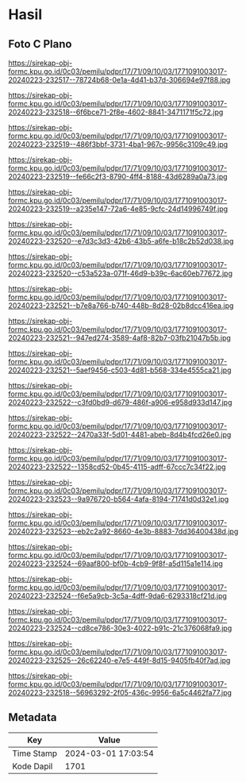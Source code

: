 # Hasil

## Foto C Plano

https://sirekap-obj-formc.kpu.go.id/0c03/pemilu/pdpr/17/71/09/10/03/1771091003017-20240223-232517--78724b68-0e1a-4d41-b37d-306694e97f88.jpg

https://sirekap-obj-formc.kpu.go.id/0c03/pemilu/pdpr/17/71/09/10/03/1771091003017-20240223-232518--6f6bce71-2f8e-4602-8841-3471171f5c72.jpg

https://sirekap-obj-formc.kpu.go.id/0c03/pemilu/pdpr/17/71/09/10/03/1771091003017-20240223-232519--486f3bbf-3731-4ba1-967c-9956c3109c49.jpg

https://sirekap-obj-formc.kpu.go.id/0c03/pemilu/pdpr/17/71/09/10/03/1771091003017-20240223-232519--fe66c2f3-8790-4ff4-8188-43d6289a0a73.jpg

https://sirekap-obj-formc.kpu.go.id/0c03/pemilu/pdpr/17/71/09/10/03/1771091003017-20240223-232519--a235e147-72a6-4e85-9cfc-24d14996749f.jpg

https://sirekap-obj-formc.kpu.go.id/0c03/pemilu/pdpr/17/71/09/10/03/1771091003017-20240223-232520--e7d3c3d3-42b6-43b5-a6fe-b18c2b52d038.jpg

https://sirekap-obj-formc.kpu.go.id/0c03/pemilu/pdpr/17/71/09/10/03/1771091003017-20240223-232520--c53a523a-071f-46d9-b39c-6ac60eb77672.jpg

https://sirekap-obj-formc.kpu.go.id/0c03/pemilu/pdpr/17/71/09/10/03/1771091003017-20240223-232521--b7e8a766-b740-448b-8d28-02b8dcc416ea.jpg

https://sirekap-obj-formc.kpu.go.id/0c03/pemilu/pdpr/17/71/09/10/03/1771091003017-20240223-232521--947ed274-3589-4af8-82b7-03fb21047b5b.jpg

https://sirekap-obj-formc.kpu.go.id/0c03/pemilu/pdpr/17/71/09/10/03/1771091003017-20240223-232521--5aef9456-c503-4d81-b568-334e4555ca21.jpg

https://sirekap-obj-formc.kpu.go.id/0c03/pemilu/pdpr/17/71/09/10/03/1771091003017-20240223-232522--c3fd0bd9-d679-486f-a906-e958d933d147.jpg

https://sirekap-obj-formc.kpu.go.id/0c03/pemilu/pdpr/17/71/09/10/03/1771091003017-20240223-232522--2470a33f-5d01-4481-abeb-8d4b4fcd26e0.jpg

https://sirekap-obj-formc.kpu.go.id/0c03/pemilu/pdpr/17/71/09/10/03/1771091003017-20240223-232522--1358cd52-0b45-4115-adff-67ccc7c34f22.jpg

https://sirekap-obj-formc.kpu.go.id/0c03/pemilu/pdpr/17/71/09/10/03/1771091003017-20240223-232523--9a976720-b564-4afa-8194-71741d0d32e1.jpg

https://sirekap-obj-formc.kpu.go.id/0c03/pemilu/pdpr/17/71/09/10/03/1771091003017-20240223-232523--eb2c2a92-8660-4e3b-8883-7dd36400438d.jpg

https://sirekap-obj-formc.kpu.go.id/0c03/pemilu/pdpr/17/71/09/10/03/1771091003017-20240223-232524--69aaf800-bf0b-4cb9-9f8f-a5d115a1e114.jpg

https://sirekap-obj-formc.kpu.go.id/0c03/pemilu/pdpr/17/71/09/10/03/1771091003017-20240223-232524--f6e5a9cb-3c5a-4dff-9da6-6293318cf21d.jpg

https://sirekap-obj-formc.kpu.go.id/0c03/pemilu/pdpr/17/71/09/10/03/1771091003017-20240223-232524--cd8ce786-30e3-4022-b91c-21c376068fa9.jpg

https://sirekap-obj-formc.kpu.go.id/0c03/pemilu/pdpr/17/71/09/10/03/1771091003017-20240223-232525--26c62240-e7e5-449f-8d15-9405fb40f7ad.jpg

https://sirekap-obj-formc.kpu.go.id/0c03/pemilu/pdpr/17/71/09/10/03/1771091003017-20240223-232518--56963292-2f05-436c-9956-6a5c4462fa77.jpg


## Metadata

| Key        | Value               |
| ---------- | ------------------- |
| Time Stamp | 2024-03-01 17:03:54 |
| Kode Dapil | 1701                |



